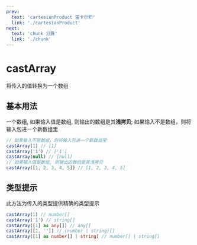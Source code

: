 ```yaml
---
prev:
  text: 'cartesianProduct 笛卡尔积'
  link: './cartesianProduct'
next:
  text: 'chunk 分簇'
  link: './chunk'
---
```


# castArray

<VersionTag version="0.3.3" />

将传入的值转换为一个数组

## 基本用法

一个数组, 如果输入值是数组, 则输出的数组是其**浅拷贝**; 如果输入不是数组，则将输入包进一个新数组里

```js
// 如果输入不是数组，则将输入包进一个新数组里
castArray(1) // [1]
castArray('1') // ['1']
castArray(null) // [null]
// 如果输入值是数组, 则输出的数组是其浅拷贝
castArray([1, 2, 3, 4, 5]) // [1, 2, 3, 4, 5]
```

## 类型提示

此方法为传入的类型提供精确的类型提示

```ts
castArray(1) // number[]
castArray('1') // string[]
castArray([1] as any[]) // any[]
castArray([1, '']) // (number | string)[]
castArray([1] as number[] | string) // number[] | string[]
```
